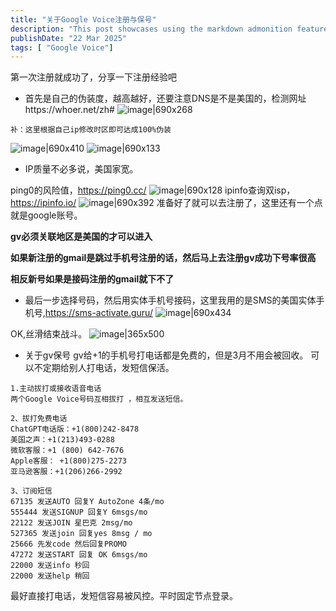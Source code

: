 ```yaml
---
title: "关于Google Voice注册与保号"
description: "This post showcases using the markdown admonition feature in Astro Cactus"
publishDate: "22 Mar 2025"
tags: [ "Google Voice"]
---
```

第一次注册就成功了，分享一下注册经验吧
- 首先是自己的伪装度，越高越好，还要注意DNS是不是美国的，检测网址https://whoer.net/zh#
![image|690x268](https://linux.do/uploads/default/original/4X/d/6/8/d6826fbb75cf8ab09168a14a09dab9748d71210b.jpeg)
```
补：这里根据自己ip修改时区即可达成100%伪装

```
![image|690x410](https://linux.do/uploads/default/original/4X/6/3/2/6327c4fe2280af0730ef4e4a6efc76d62178fe22.png)
![image|690x133](https://linux.do/uploads/default/original/4X/b/4/8/b487d18a7cef920a33285d8c9454d1c141e5a685.png)

- IP质量不必多说，美国家宽。

ping0的风险值，https://ping0.cc/
![image|690x128](https://linux.do/uploads/default/original/4X/7/9/f/79fbaee3334062cbdb6189e963f6a036a4e31831.png)
ipinfo查询双isp，https://ipinfo.io/
![image|690x392](https://linux.do/uploads/default/original/4X/b/f/7/bf73f7720e63daf6de8dab7a3475e638bf75e6ad.png)
准备好了就可以去注册了，这里还有一个点就是google账号。

**gv必须关联地区是美国的才可以进入**

**如果新注册的gmail是跳过手机号注册的话，然后马上去注册gv成功下号率很高**

**相反新号如果是接码注册的gmail就下不了**



- 最后一步选择号码，然后用实体手机号接码，这里我用的是SMS的美国实体手机号,https://sms-activate.guru/
![image|690x434](https://linux.do/uploads/default/original/4X/f/3/3/f332a10615c48091f77ce0460f102719ec580c02.png)

OK,丝滑结束战斗。
![image|365x500](https://linux.do/uploads/default/original/4X/b/f/9/bf95fa96b7b5c583f735959bbcdb78f936882c26.png)
- 关于gv保号
gv给+1的手机号打电话都是免费的，但是3月不用会被回收。
可以不定期给别人打电话，发短信保活。

```
1.主动拔打或接收语音电话
两个Google Voice号码互相拔打 ，相互发送短信。

2、拔打免费电话
ChatGPT电话版：+1(800)242-8478
美国之声：+1(213)493-0288
微软客服：+1 (800) 642-7676
Apple客服： +1(800)275-2273
亚马逊客服：+1(206)266-2992

3、订阅短信
67135 发送AUTO 回复Y AutoZone 4条/mo
555444 发送SIGNUP 回复Y 6msgs/mo
22122 发送JOIN 星巴克 2msg/mo
527365 发送join 回复yes 8msg / mo
25666 先发code 然后回复PROMO
47272 发送START 回复 OK 6msgs/mo
22000 发送info 秒回
22000 发送help 稍回
```
最好直接打电话，发短信容易被风控。平时固定节点登录。
